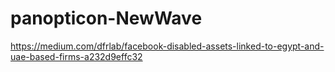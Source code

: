 # panopticon-NewWave

https://medium.com/dfrlab/facebook-disabled-assets-linked-to-egypt-and-uae-based-firms-a232d9effc32
